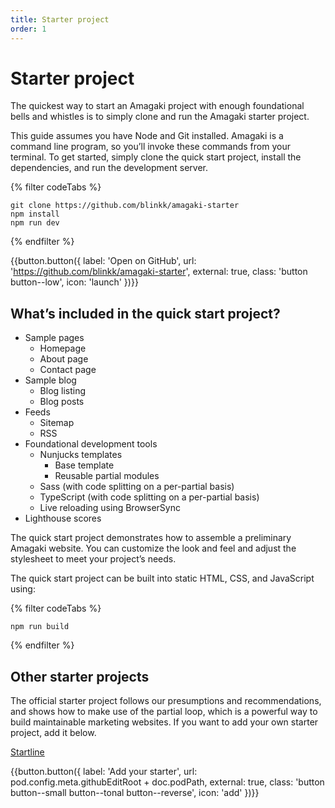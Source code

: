 ```yaml
---
title: Starter project
order: 1
---
```

# Starter project

The quickest way to start an Amagaki project with enough foundational bells and
whistles is to simply clone and run the Amagaki starter project.

This guide assumes you have Node and Git installed. Amagaki is a command line
program, so you’ll invoke these commands from your terminal. To get started,
simply clone the quick start project, install the dependencies, and run the
development server.

{% filter codeTabs %}
```shell
git clone https://github.com/blinkk/amagaki-starter
npm install
npm run dev
```
{% endfilter %}

{{button.button({
    label: 'Open on GitHub',
    url: 'https://github.com/blinkk/amagaki-starter',
    external: true,
    class: 'button button--low',
    icon: 'launch'
})}}

## What’s included in the quick start project?

*   Sample pages
    *   Homepage
    *   About page
    *   Contact page
*   Sample blog
    *   Blog listing
    *   Blog posts
*   Feeds
    *   Sitemap
    *   RSS
*   Foundational development tools
    *   Nunjucks templates
        *   Base template
        *   Reusable partial modules
    *   Sass (with code splitting on a per-partial basis)
    *   TypeScript (with code splitting on a per-partial basis)
    *   Live reloading using BrowserSync
*   Lighthouse scores

The quick start project demonstrates how to assemble a preliminary Amagaki
website. You can customize the look and feel and adjust the stylesheet to meet
your project’s needs.

The quick start project can be built into static HTML, CSS, and JavaScript
using:

{% filter codeTabs %}
```shell
npm run build
```
{% endfilter %}

## Other starter projects

The official starter project follows our presumptions and recommendations, and
shows how to make use of the partial loop, which is a powerful way to build
maintainable marketing websites. If you want to add your own starter project,
add it below.

[Startline](https://github.com/frzrbox/startline)

{{button.button({
    label: 'Add your starter',
    url: pod.config.meta.githubEditRoot + doc.podPath,
    external: true,
    class: 'button button--small button--tonal button--reverse',
    icon: 'add'
})}}

